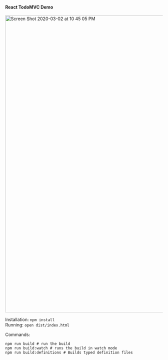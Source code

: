 #### React TodoMVC Demo

<img width="948" alt="Screen Shot 2020-03-02 at 10 45 05 PM" src="https://user-images.githubusercontent.com/757408/75743713-835f3400-5cd7-11ea-950a-ce70dcb4552c.png">

Installation: `npm install` <br />
Running: `open dist/index.html`

Commands:

```
npm run build # run the build
npm run build:watch # runs the build in watch mode
npm run build:definitions # Builds typed definition files
```
